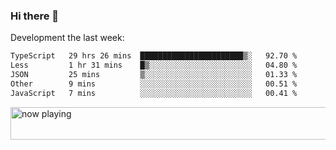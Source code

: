 ### Hi there 👋

Development the last week:
<!--START_SECTION:waka-->

```txt
TypeScript   29 hrs 26 mins  ███████████████████████▒░   92.70 %
Less         1 hr 31 mins    █▒░░░░░░░░░░░░░░░░░░░░░░░   04.80 %
JSON         25 mins         ▒░░░░░░░░░░░░░░░░░░░░░░░░   01.33 %
Other        9 mins          ░░░░░░░░░░░░░░░░░░░░░░░░░   00.51 %
JavaScript   7 mins          ░░░░░░░░░░░░░░░░░░░░░░░░░   00.41 %
```

<!--END_SECTION:waka-->

<!--
**JASONPANGGO/jasonpanggo** is a ✨ _special_ ✨ repository because its `README.md` (this file) appears on your GitHub profile.

Here are some ideas to get you started:

- 🔭 I’m currently working on ...
- 🌱 I’m currently learning ...
- 👯 I’m looking to collaborate on ...
- 🤔 I’m looking for help with ...
- 💬 Ask me about ...
- 📫 How to reach me: ...
- 😄 Pronouns: ...
- ⚡ Fun fact: ...
-->

<a href="https://volt.fm/user/q8yd9e79csfr57rt" target="_blank"><img src="https://spotify-badge-egoist.vercel.app/api/now-playing" width="540" height="52" alt="now playing"></a>
